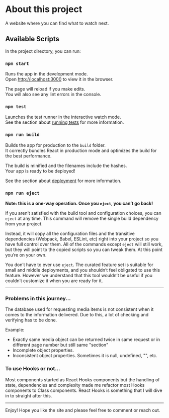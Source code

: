 # About this project
A website where you can find what to watch next. 

## Available Scripts

In the project directory, you can run:

### `npm start`

Runs the app in the development mode.<br>
Open [http://localhost:3000](http://localhost:3000) to view it in the browser.

The page will reload if you make edits.<br>
You will also see any lint errors in the console.

### `npm test`

Launches the test runner in the interactive watch mode.<br>
See the section about [running tests](https://facebook.github.io/create-react-app/docs/running-tests) for more information.

### `npm run build`

Builds the app for production to the `build` folder.<br>
It correctly bundles React in production mode and optimizes the build for the best performance.

The build is minified and the filenames include the hashes.<br>
Your app is ready to be deployed!

See the section about [deployment](https://facebook.github.io/create-react-app/docs/deployment) for more information.

### `npm run eject`

**Note: this is a one-way operation. Once you `eject`, you can’t go back!**

If you aren’t satisfied with the build tool and configuration choices, you can `eject` at any time. This command will remove the single build dependency from your project.

Instead, it will copy all the configuration files and the transitive dependencies (Webpack, Babel, ESLint, etc) right into your project so you have full control over them. All of the commands except `eject` will still work, but they will point to the copied scripts so you can tweak them. At this point you’re on your own.

You don’t have to ever use `eject`. The curated feature set is suitable for small and middle deployments, and you shouldn’t feel obligated to use this feature. However we understand that this tool wouldn’t be useful if you couldn’t customize it when you are ready for it.

----------------------------------------------------------------------------------------------------------------------------------------

### Problems in this journey...
The database used for requesting media items is not consistent when it comes to the information delivered. 
Due to this, a lot of checking and verifying has to be done.

Example:
* Exactly same media object can be returned twice in same request or in different page number but still same "section"
* Incomplete object properties.
* Inconsistent object properties. Sometimes it is null, undefined, "", etc. 

### To use Hooks or not...
Most components started as React Hooks components but the handling of state, dependencies and complexity made me refactor most Hooks components to Class components. React Hooks is something that I will dive in to straight after this.

----------------------------------------------------------------------------------------------------------------------------------------

Enjoy! Hope you like the site and please feel free to comment or reach out.
